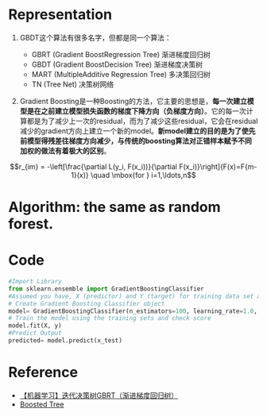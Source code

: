 # Representation

1. GBDT这个算法有很多名字，但都是同一个算法：

    - GBRT (Gradient BoostRegression Tree) 渐进梯度回归树
    - GBDT (Gradient BoostDecision Tree) 渐进梯度决策树
    - MART (MultipleAdditive Regression Tree) 多决策回归树
    - TN (Tree Net) 决策树网络

2. Gradient Boosting是一种Boosting的方法，它主要的思想是，**每一次建立模型是在之前建立模型损失函数的梯度下降方向（负梯度方向）**。它的每一次计算都是为了减少上一次的residual，而为了减少这些residual，它会在residual减少的gradient方向上建立一个新的model。**新model建立的目的是为了使先前模型得残差往梯度方向减少，与传统的boosting算法对正错样本赋予不同加权的做法有着极大的区别**。

$$r_{im} = -\left[\frac{\partial L(y_i, F(x_i))}{\partial F(x_i)}\right]{F(x)=F{m-1}(x)} \quad \mbox{for } i=1,\ldots,n$$

# Algorithm: the same as random forest.

# Code

```python
#Import Library
from sklearn.ensemble import GradientBoostingClassifier
#Assumed you have, X (predictor) and Y (target) for training data set and x_test(predictor) of test_dataset
# Create Gradient Boosting Classifier object
model= GradientBoostingClassifier(n_estimators=100, learning_rate=1.0, max_depth=1, random_state=0)
# Train the model using the training sets and check score
model.fit(X, y)
#Predict Output
predicted= model.predict(x_test)
```

# Reference

* [【机器学习】迭代决策树GBRT（渐进梯度回归树）](http://blog.csdn.net/dianacody/article/details/40688783)
* [Boosted Tree](http://www.52cs.org/?p=429)

